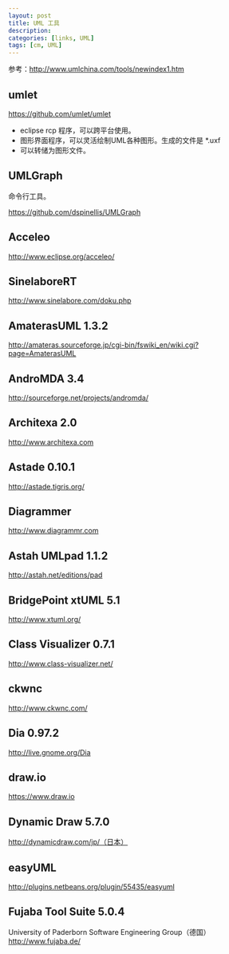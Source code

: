 ```yaml
---
layout: post
title: UML 工具
description: 
categories: [links, UML]
tags: [cm, UML]
---
```



参考：<http://www.umlchina.com/tools/newindex1.htm>

umlet
----------------------------

<https://github.com/umlet/umlet>

* eclipse rcp 程序，可以跨平台使用。
* 图形界面程序，可以灵活绘制UML各种图形。生成的文件是 *.uxf
* 可以转储为图形文件。

UMLGraph
----------------------------

命令行工具。

https://github.com/dspinellis/UMLGraph


Acceleo
----------------------------

http://www.eclipse.org/acceleo/

SinelaboreRT
----------------------------

http://www.sinelabore.com/doku.php

AmaterasUML 1.3.2
----------------------------

http://amateras.sourceforge.jp/cgi-bin/fswiki_en/wiki.cgi?page=AmaterasUML

AndroMDA 3.4
----------------------------

http://sourceforge.net/projects/andromda/

Architexa 2.0
----------------------------

http://www.architexa.com

Astade 0.10.1
----------------------------

http://astade.tigris.org/

Diagrammer
----------------------------

http://www.diagrammr.com

Astah UMLpad 1.1.2
----------------------------

http://astah.net/editions/pad

BridgePoint xtUML 5.1
----------------------------

http://www.xtuml.org/

Class Visualizer 0.7.1
----------------------------

http://www.class-visualizer.net/

ckwnc
----------------------------

http://www.ckwnc.com/

Dia 0.97.2
----------------------------

http://live.gnome.org/Dia

draw.io
----------------------------

https://www.draw.io

Dynamic Draw 5.7.0
----------------------------

http://dynamicdraw.com/jp/（日本）

easyUML
----------------------------

http://plugins.netbeans.org/plugin/55435/easyuml

Fujaba Tool Suite 5.0.4
----------------------------

University of Paderborn Software Engineering Group（德国）
http://www.fujaba.de/









